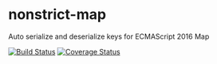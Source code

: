# nonstrict-map
Auto serialize and deserialize keys for ECMAScript 2016 Map

[![Build Status](https://travis-ci.org/TeslaCtroitel/nonstrict-map.svg?branch=master)](https://travis-ci.org/TeslaCtroitel/nonstrict-map)
[![Coverage Status](https://coveralls.io/repos/github/TeslaCtroitel/nonstrict-map/badge.svg?branch=master)](https://coveralls.io/github/TeslaCtroitel/nonstrict-map?branch=master)
